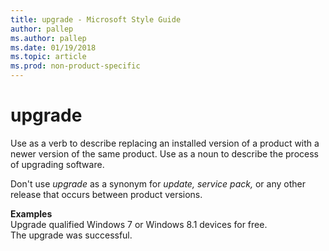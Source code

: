 ```yaml
---
title: upgrade - Microsoft Style Guide
author: pallep
ms.author: pallep
ms.date: 01/19/2018
ms.topic: article
ms.prod: non-product-specific
---
```


# upgrade

Use
as a verb to describe replacing an installed version of a product with a
newer version of the same product. Use as a noun to describe the
process of upgrading software. 

Don't use *upgrade* as a synonym for *update,* *service pack,* or any other release that occurs between product versions.

**Examples**  
Upgrade qualified Windows 7 or Windows 8.1 devices for free.  
The upgrade was successful.  
